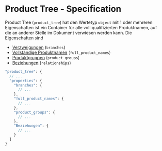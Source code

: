 # Product Tree - Specification

Product Tree (`product_tree`) hat den Wertetyp `object` mit 1 oder mehreren Eigenschaften ist ein Container für alle voll qualifizierten Produktnamen, auf die an anderer Stelle im Dokument verwiesen werden kann.
Die Eigenschaften sind

* [Verzweigungen](product_tree/branches-spec.de.md) (`branches`)
* [Vollständige Produktnamen](product_tree/full_product_names-spec.de.md) (`full_product_names`)
* [Produktgruppen](product_tree/product_groups-spec.de.md) (`product_groups`)
* [Beziehungen](product_tree/relationships-spec.de.md) (`relationships`)

```javascript
"product_tree": {
  // ...
  "properties": {
    "branches": {
      // ...
    },
    "full_product_names": {
      // ...
    },
    "product_groups": {
      // ...
    },
    "Beziehungen": {
      // ...
    }
  }
}
```
